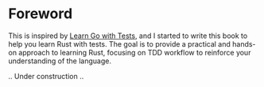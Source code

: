 # Foreword

This is inspired by [Learn Go with Tests](https://quii.gitbook.io/learn-go-with-tests), and I started to write this book to help you learn Rust with tests. The goal is to provide a practical and hands-on approach to learning Rust, focusing on TDD workflow to reinforce your understanding of the language.

.. Under construction ..

<!-- TODO: Add some good things of the book here -->
